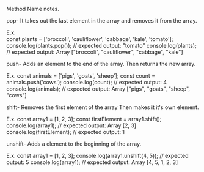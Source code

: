 Method Name notes.

pop- It takes out the last element in the array and removes it from the array.

E.x.   
const plants = ['broccoli', 'cauliflower', 'cabbage', 'kale', 'tomato'];
console.log(plants.pop());
  // expected output: "tomato"
console.log(plants);
  // expected output: Array ["broccoli", "cauliflower", "cabbage", "kale"]

push- Adds an element to the end of the array. Then returns the new array.

E.x.
const animals = ['pigs', 'goats', 'sheep'];
const count = animals.push('cows');
console.log(count);
  // expected output: 4
console.log(animals);
  // expected output: Array ["pigs", "goats", "sheep", "cows"]

shift- Removes the first element of the array Then makes it it's own element.

E.x.
const array1 = [1, 2, 3];
const firstElement = array1.shift();
console.log(array1);
  // expected output: Array [2, 3]
console.log(firstElement);
  // expected output: 1

unshift- Adds a element to the beginning of the array.

E.x.
const array1 = [1, 2, 3];
console.log(array1.unshift(4, 5));
  // expected output: 5
console.log(array1);
  // expected output: Array [4, 5, 1, 2, 3]

